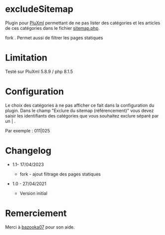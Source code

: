 excludeSitemap
====
Plugin pour [PluXml](https://pluxml.org) permettant de ne pas lister des catégories et les articles de ces catégories dans le fichier [sitemap.php](https://www.sitemaps.org/fr/).

fork . Permet aussi de filtrer les pages statiques

Limitation
====
Testé sur PluXml 5.8.9  / php 8.1.5

Configuration
====
Le choix des catégories à ne pas afficher ce fait dans la configuration du plugin. Dans le champ "Exclure du sitemap (référencement)" vous devez saisir les identifiants des catégories que vous souhaitez exclure séparé par un | .

Par exemple :
    011|025

Changelog
====
* 1.1- 17/04/2023
  * fork - ajout filtrage des pages statiques
  
* 1.0 - 27/04/2021
  * Version initial

Remerciement
====
Merci à [bazooka07](https://kazimentou.fr) pour son aide.
